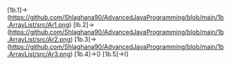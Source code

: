 [1b.1]->(https://github.com/Shlaghana90/AdvancedJavaProgramming/blob/main/1b.ArrayList/src/Ar1.png)
[lb.2]->(https://github.com/Shlaghana90/AdvancedJavaProgramming/blob/main/1b.ArrayList/src/Ar2.png)
[1b.3]->(https://github.com/Shlaghana90/AdvancedJavaProgramming/blob/main/1b.ArrayList/src/Ar3.png)
[1b.4]->()
[1b.5]->()
